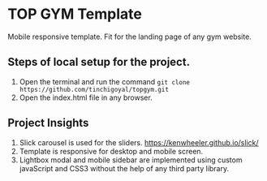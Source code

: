 # TOP GYM Template
Mobile responsive template. Fit for the landing page of any gym website.


## Steps of local setup for the project.
1. Open the terminal and run the command `git clone https://github.com/tinchigoyal/topgym.git`
2. Open the index.html file in any browser.


## Project Insights
1. Slick carousel is used for the sliders. 
https://kenwheeler.github.io/slick/
2. Template is responsive for desktop and mobile screen.
3. Lightbox modal and mobile sidebar are implemented using custom javaScript and CSS3 without the help of any third party library.
